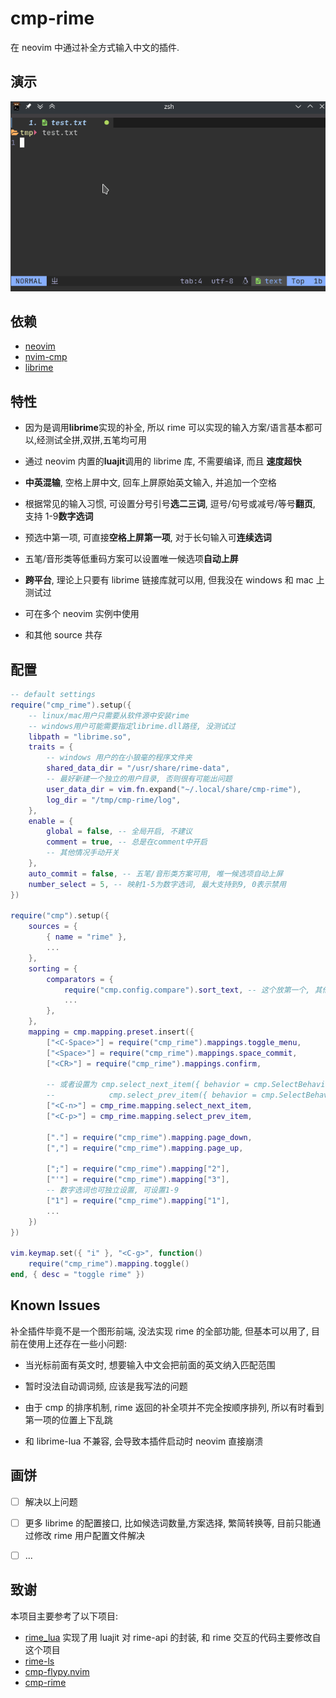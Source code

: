 # cmp-rime

在 neovim 中通过补全方式输入中文的插件.

## 演示

![demo](./doc/img/demo.gif)

## 依赖

- [neovim](https://github.com/neovim/neovim)
- [nvim-cmp](https://github.com/hrsh7th/nvim-cmp)
- [librime](https://github.com/rime/librime)

## 特性

- 因为是调用**librime**实现的补全, 所以 rime 可以实现的输入方案/语言基本都可以,经测试全拼,双拼,五笔均可用

- 通过 neovim 内置的**luajit**调用的 librime 库, 不需要编译, 而且 **速度超快**

- **中英混输**, 空格上屏中文, 回车上屏原始英文输入, 并追加一个空格

- 根据常见的输入习惯, 可设置分号引号**选二三词**, 逗号/句号或减号/等号**翻页**, 支持 1-9**数字选词**

- 预选中第一项, 可直接**空格上屏第一项**, 对于长句输入可**连续选词**

- 五笔/音形类等低重码方案可以设置唯一候选项**自动上屏**

- **跨平台**, 理论上只要有 librime 链接库就可以用, 但我没在 windows 和 mac 上测试过

- 可在多个 neovim 实例中使用

- 和其他 source 共存

## 配置

```lua
-- default settings
require("cmp_rime").setup({
    -- linux/mac用户只需要从软件源中安装rime
    -- windows用户可能需要指定librime.dll路径, 没测试过
    libpath = "librime.so",
    traits = {
        -- windows 用户的在小狼毫的程序文件夹
        shared_data_dir = "/usr/share/rime-data",
        -- 最好新建一个独立的用户目录, 否则很有可能出问题
        user_data_dir = vim.fn.expand("~/.local/share/cmp-rime"),
        log_dir = "/tmp/cmp-rime/log",
    },
    enable = {
        global = false, -- 全局开启, 不建议
        comment = true, -- 总是在comment中开启
        -- 其他情况手动开关
    },
    auto_commit = false, -- 五笔/音形类方案可用, 唯一候选项自动上屏
    number_select = 5, -- 映射1-5为数字选词, 最大支持到9, 0表示禁用
})

require("cmp").setup({
    sources = {
        { name = "rime" },
        ...
    },
    sorting = {
        comparators = {
            require("cmp.config.compare").sort_text, -- 这个放第一个, 其他的随意
            ...
        },
    },
    mapping = cmp.mapping.preset.insert({
        ["<C-Space>"] = require("cmp_rime").mappings.toggle_menu,
        ["<Space>"] = require("cmp_rime").mappings.space_commit,
        ["<CR>"] = require("cmp_rime").mappings.confirm,

        -- 或者设置为 cmp.select_next_item({ behavior = cmp.SelectBehavior.Select })
        --            cmp.select_prev_item({ behavior = cmp.SelectBehavior.Select })
        ["<C-n>"] = cmp_rime.mapping.select_next_item,
        ["<C-p>"] = cmp_rime.mapping.select_prev_item,

        ["."] = require("cmp_rime").mapping.page_down,
        [","] = require("cmp_rime").mapping.page_up,

        [";"] = require("cmp_rime").mapping["2"],
        ["'"] = require("cmp_rime").mapping["3"],
        -- 数字选词也可独立设置, 可设置1-9
        ["1"] = require("cmp_rime").mapping["1"],
        ...
    })
})

vim.keymap.set({ "i" }, "<C-g>", function()
    require("cmp_rime").mapping.toggle()
end, { desc = "toggle rime" })
```

## Known Issues

补全插件毕竟不是一个图形前端, 没法实现 rime 的全部功能, 但基本可以用了, 目前在使用上还存在一些小问题:

- 当光标前面有英文时, 想要输入中文会把前面的英文纳入匹配范围

- 暂时没法自动调词频, 应该是我写法的问题

- 由于 cmp 的排序机制, rime 返回的补全项并不完全按顺序排列, 所以有时看到第一项的位置上下乱跳

- 和 librime-lua 不兼容, 会导致本插件启动时 neovim 直接崩溃

## 画饼

- [ ] 解决以上问题

- [ ] 更多 librime 的配置接口, 比如候选词数量,方案选择, 繁简转换等, 目前只能通过修改 rime 用户配置文件解决

- [ ] ...

## 致谢

本项目主要参考了以下项目:

- [rime_lua](https://github.com/zhaozg/rime_lua) 实现了用 luajit 对 rime-api 的封装, 和 rime 交互的代码主要修改自这个项目
- [rime-ls](https://github.com/wlh320/rime-ls)
- [cmp-flypy.nvim](https://github.com/wasden/cmp-flypy.nvim)
- [cmp-rime](https://github.com/Ninlives/cmp-rime)
